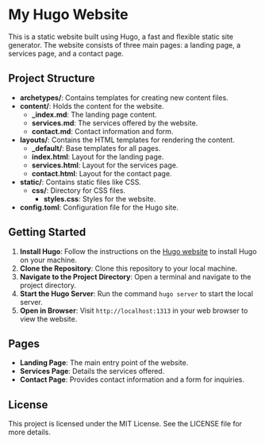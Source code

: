 # My Hugo Website

This is a static website built using Hugo, a fast and flexible static site generator. The website consists of three main pages: a landing page, a services page, and a contact page.

## Project Structure

- **archetypes/**: Contains templates for creating new content files.
- **content/**: Holds the content for the website.
  - **_index.md**: The landing page content.
  - **services.md**: The services offered by the website.
  - **contact.md**: Contact information and form.
- **layouts/**: Contains the HTML templates for rendering the content.
  - **_default/**: Base templates for all pages.
  - **index.html**: Layout for the landing page.
  - **services.html**: Layout for the services page.
  - **contact.html**: Layout for the contact page.
- **static/**: Contains static files like CSS.
  - **css/**: Directory for CSS files.
    - **styles.css**: Styles for the website.
- **config.toml**: Configuration file for the Hugo site.

## Getting Started

1. **Install Hugo**: Follow the instructions on the [Hugo website](https://gohugo.io/getting-started/quick-start/) to install Hugo on your machine.
2. **Clone the Repository**: Clone this repository to your local machine.
3. **Navigate to the Project Directory**: Open a terminal and navigate to the project directory.
4. **Start the Hugo Server**: Run the command `hugo server` to start the local server.
5. **Open in Browser**: Visit `http://localhost:1313` in your web browser to view the website.

## Pages

- **Landing Page**: The main entry point of the website.
- **Services Page**: Details the services offered.
- **Contact Page**: Provides contact information and a form for inquiries.

## License

This project is licensed under the MIT License. See the LICENSE file for more details.